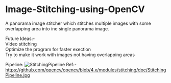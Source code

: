 # Image-Stitching-using-OpenCV

A panorama image stitcher which stitches multiple images with some overlapping area into ine single panorama image. <br>

Future Ideas:- <br>
  Video stitching <br>
  Optimize the program for faster exection <br>
  Try to make it work with images not having overlapping areas <br>

Pipeline:
![StitchingPipeline](https://user-images.githubusercontent.com/56795892/147409166-b94288b0-e5d5-42ba-9cce-17280fff7d0d.jpg)
Ref:- https://github.com/opencv/opencv/blob/4.x/modules/stitching/doc/StitchingPipeline.jpg
